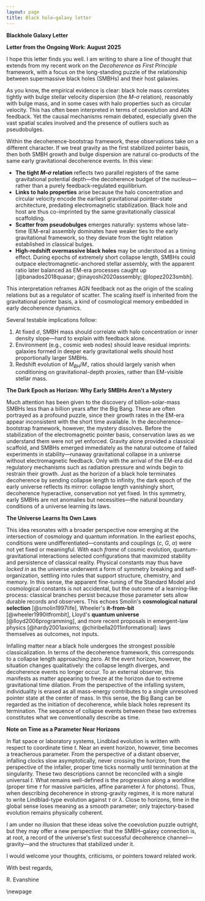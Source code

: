 ```yaml
---
layout: page
title: Black hole–galaxy letter
---
```


**Blackhole Galaxy Letter**

**Letter from the Ongoing Work: August 2025**

I hope this letter finds you well. I am writing to share a line of thought that extends from my recent work on the *Decoherence as First Principle* framework, with a focus on the long-standing puzzle of the relationship between supermassive black holes (SMBHs) and their host galaxies.

As you know, the empirical evidence is clear: black hole mass correlates tightly with bulge stellar velocity dispersion (the $M$–$\sigma$ relation), reasonably with bulge mass, and in some cases with halo properties such as circular velocity. This has often been interpreted in terms of coevolution and AGN feedback. Yet the causal mechanisms remain debated, especially given the vast spatial scales involved and the presence of outliers such as pseudobulges.

Within the decoherence-bootstrap framework, these observations take on a different character. If we treat gravity as the first stabilized pointer basis, then both SMBH growth and bulge dispersion are natural co-products of the same early gravitational decoherence events. In this view:

- **The tight $M$–$\sigma$ relation** reflects two parallel registers of the same gravitational potential depth—the decoherence budget of the nucleus—rather than a purely feedback-regulated equilibrium.
- **Links to halo properties** arise because the halo concentration and circular velocity encode the earliest gravitational pointer-state architecture, predating electromagnetic stabilization. Black hole and host are thus co-imprinted by the same gravitationally classical scaffolding.
- **Scatter from pseudobulges** emerges naturally: systems whose late-time (EM-era) assembly dominates have weaker ties to the early gravitational framework, so they deviate from the tight relation established in classical bulges.
- **High-redshift overmassive black holes** may be understood as a timing effect. During epochs of extremely short collapse length, SMBHs could outpace electromagnetic-anchored stellar assembly, with the apparent ratio later balanced as EM-era processes caught up [@banados2018quasar; @inayoshi2020assembly; @lopez2023smbh].

This interpretation reframes AGN feedback not as the origin of the scaling relations but as a regulator of scatter. The scaling itself is inherited from the gravitational pointer basis, a kind of cosmological memory embedded in early decoherence dynamics.

Several testable implications follow:

1. At fixed $\sigma$, SMBH mass should correlate with halo concentration or inner density slope—hard to explain with feedback alone.
2. Environment (e.g., cosmic web nodes) should leave residual imprints: galaxies formed in deeper early gravitational wells should host proportionally larger SMBHs.
3. Redshift evolution of $M_{BH}/M_\star$ ratios should largely vanish when conditioning on gravitational-depth proxies, rather than EM-visible stellar mass.

**The Dark Epoch as Horizon: Why Early SMBHs Aren't a Mystery**

Much attention has been given to the discovery of billion-solar-mass SMBHs less than a billion years after the Big Bang. These are often portrayed as a profound puzzle, since their growth rates in the EM-era appear inconsistent with the short time available. In the decoherence-bootstrap framework, however, the mystery dissolves. Before the stabilization of the electromagnetic pointer basis, conservation laws as we understand them were not yet enforced. Gravity alone provided a classical scaffold, and SMBHs emerged immediately as the natural outcome of failed experiments in stability—runaway gravitational collapse in a universe without electromagnetic feedback. Only with the arrival of the EM-era did regulatory mechanisms such as radiation pressure and winds begin to restrain their growth. Just as the horizon of a black hole terminates decoherence by sending collapse length to infinity, the dark epoch of the early universe reflects its mirror: collapse length vanishingly short, decoherence hyperactive, conservation not yet fixed. In this symmetry, early SMBHs are not anomalies but necessities—the natural boundary conditions of a universe learning its laws.

**The Universe Learns Its Own Laws**

This idea resonates with a broader perspective now emerging at the intersection of cosmology and quantum information. In the earliest epochs, conditions were undifferentiated—constants and couplings ($c$, $G$, $\alpha$) were not yet fixed or meaningful. With each *frame* of cosmic evolution, quantum-gravitational interactions selected configurations that maximized stability and persistence of classical reality. Physical constants may thus have *locked in* as the universe underwent a form of symmetry breaking and self-organization, settling into rules that support structure, chemistry, and memory. In this sense, the apparent fine-tuning of the Standard Model and cosmological constants is not accidental, but the outcome of a learning-like process: classical branches persist because those parameter sets allow durable records and observers. This echoes Smolin's **cosmological natural selection** [@smolin1997life], Wheeler's **it-from-bit** [@wheeler1990itfrombit], Lloyd's **quantum universe** [@lloyd2006programming], and more recent proposals in emergent-law physics [@hardy2001axioms; @chiribella2011informational]: laws themselves as outcomes, not inputs.

Infalling matter near a black hole undergoes the strongest possible classicalization. In terms of the decoherence framework, this corresponds to a collapse length approaching zero. At the event horizon, however, the situation changes qualitatively: the collapse length diverges, and decoherence events no longer occur. To an external observer, this manifests as matter appearing to freeze at the horizon due to extreme gravitational time dilation. From the perspective of the infalling system, individuality is erased as all mass-energy contributes to a single unresolved pointer state at the center of mass. In this sense, the Big Bang can be regarded as the initiation of decoherence, while black holes represent its termination. The sequence of collapse events between these two extremes constitutes what we conventionally describe as time.

**Note on Time as a Parameter Near Horizons**

In flat space or laboratory systems, Lindblad evolution is written with respect to coordinate time $t$. Near an event horizon, however, time becomes a treacherous parameter. From the perspective of a distant observer, infalling clocks slow asymptotically, never crossing the horizon; from the perspective of the infaller, proper time ticks normally until termination at the singularity. These two descriptions cannot be reconciled with a single universal $t$. What remains well-defined is the progression along a worldline (proper time $\tau$ for massive particles, affine parameter $\lambda$ for photons). Thus, when describing decoherence in strong-gravity regimes, it is more natural to write Lindblad-type evolution against $\tau$ or $\lambda$. Close to horizons, time in the global sense loses meaning as a smooth parameter; only trajectory-based evolution remains physically coherent.

I am under no illusion that these ideas solve the coevolution puzzle outright, but they may offer a new perspective: that the SMBH–galaxy connection is, at root, a record of the universe's first successful decoherence channel—gravity—and the structures that stabilized under it.

I would welcome your thoughts, criticisms, or pointers toward related work.

With best regards,

R. Evanshine

\newpage
